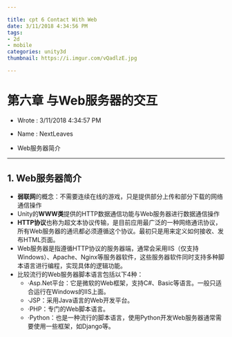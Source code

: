 ```yaml
---

title: cpt 6 Contact With Web
date: 3/11/2018 4:34:56 PM 
tags:
- 2d
- mobile
categories: unity3d
thumbnail: https://i.imgur.com/vQadlzE.jpg

---
```


# 第六章 与Web服务器的交互 #

* Wrote : 3/11/2018 4:34:57 PM 
* Name  : NextLeaves

* Web服务器简介

---

## 1. Web服务器简介 ##

* **弱联网**的概念：不需要连续在线的游戏，只是提供部分上传和部分下载的网络通信操作
* Unity的**WWW类**提供的HTTP数据通信功能与Web服务器进行数据通信操作
* **HTTP协议**也称为超文本协议传输，是目前应用最广泛的一种网络通讯协议，所有Web服务器的通讯都必须遵循这个协议。最初只是用来定义如何接收、发布HTML页面。
* Web服务器是指遵循HTTP协议的服务器端，通常会采用IIS（仅支持Windows）、Apache、Nginx等服务器软件，这些服务器软件同时支持多种脚本语言进行编程，实现具体的逻辑功能。
* 比较流行的Web服务器脚本语言包括以下4种：
	* ·Asp.Net平台：它是微软的Web框架，支持C#、Basic等语言。一般只适合运行在Windows的IIS上面。
	* ·JSP：采用Java语言的Web开发平台。
	* ·PHP：专门的Web脚本语言。
	* ·Python：也是一种流行的脚本语言，使用Python开发Web服务器通常需要使用一些框架，如Django等。